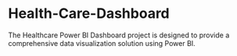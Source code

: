 # Health-Care-Dashboard
The Healthcare Power BI Dashboard project is designed to provide a comprehensive data visualization solution using Power BI. 

